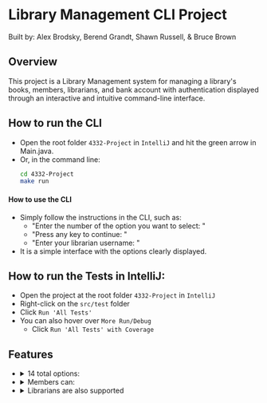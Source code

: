 # Library Management CLI Project
Built by: Alex Brodsky, Berend Grandt, Shawn Russell, & Bruce Brown

## Overview
This project is a Library Management system for managing a library's books, members, librarians, and bank account with authentication displayed through an interactive and intuitive command-line interface.

## How to run the CLI
* Open the root folder `4332-Project` in `IntelliJ` and hit the green arrow in Main.java.
* Or, in the command line:
  ```sh
  cd 4332-Project
  make run
  ```

#### How to use the CLI
 * Simply follow the instructions in the CLI, such as:
   * "Enter the number of the option you want to select: "
   * "Press any key to continue: "
   * "Enter your librarian username: "
 * It is a simple interface with the options clearly displayed.

## How to run the Tests in IntelliJ:
  * Open the project at the root folder `4332-Project` in `IntelliJ`
  * Right-click on the `src/test` folder
  * Click `Run 'All Tests'`
  * You can also hover over `More Run/Debug`
    * Click `Run 'All Tests' with Coverage`

## Features
  * <details>
    <summary>14 total options:</summary>

    * Order Book
    * Remove Book
    * Check Book Availability
    * Checkout Book
    * Return Book
    * View All Books
    * Add Member
    * Revoke Membership
    * View All Members
    * Hire Part-Time Librarian
    * Withdraw Salary
    * Donate to Library
    * Log In
    * Log Out
    </details>
   
  * <details>
      <summary>Members can:</summary>

      * Check Book Availability
      * Checkout Book
      * Return Book
      * View All Books
      * View All Members
    </details>

  * <details>
      <summary>Librarians are also supported</summary>
      
      * Once logged in, the librarian stays logged in until logging out.
      * When a librarian is logged in, their username and employment level is clearly shown at the top of the list of options.
      * Full-time librarians have a 6-digit authentication code.
        * There are 3 full-time librarians created at the start.
          * They can be found in the Main.java, along with their auth code and salary.
          * <details>
              <summary>Full-time librarians can:</summary>
              
              * Order Book
              * Remove Book
              * Check Book Availability
              * View All Books
              * Add Member
              * Revoke Membership
              * View All Members
              * Hire Part-Time Librarian
              * Withdraw Salary
              * Donate to Library
              * Log In
              * Log Out
              * They can also check out and return books, but they need a Member's ID.
            </details>
          
      * Part-time librarians can be hired by full-time librarians
          * <details>
              <summary>Part-time librarians can:</summary>
              
              * Remove Book
              * Check Book Availability
              * View All Books
              * View All Members
              * Log In
              * Log Out 
              * They can also check out and return books, but they need a Member's ID.
                * If they try to check out a book that doesn't exist, they can have a full-time librarian sign-in to approve ordering the book.
            </details>
    </details>
